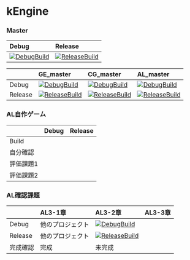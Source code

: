 # kEngine

### Master
|Debug|Release|
|:---|:---|
|[![DebugBuild](https://github.com/keno555552/kEngine/actions/workflows/DebugBuild.yml/badge.svg?branch=master)](https://github.com/keno555552/kEngine/actions/workflows/DebugBuild.yml)|[![ReleaseBuild](https://github.com/keno555552/kEngine/actions/workflows/ReleaseBuild.yml/badge.svg?branch=master)](https://github.com/keno555552/kEngine/actions/workflows/ReleaseBuild.yml)|

||GE_master|CG_master|AL_master|
|:---|:---|:---|:---|
|Debug|[![DebugBuild](https://github.com/keno555552/kEngine/actions/workflows/DebugBuild.yml/badge.svg?branch=GE_master)](https://github.com/keno555552/kEngine/actions/workflows/DebugBuild.yml) |[![DebugBuild](https://github.com/keno555552/kEngine/actions/workflows/DebugBuild.yml/badge.svg?branch=CG_master)](https://github.com/keno555552/kEngine/actions/workflows/DebugBuild.yml)|[![DebugBuild](https://github.com/keno555552/kEngine/actions/workflows/DebugBuild.yml/badge.svg?branch=AL_master)](https://github.com/keno555552/kEngine/actions/workflows/DebugBuild.yml)|
|Release|[![ReleaseBuild](https://github.com/keno555552/kEngine/actions/workflows/ReleaseBuild.yml/badge.svg?branch=GE_master)](https://github.com/keno555552/kEngine/actions/workflows/ReleaseBuild.yml)|[![ReleaseBuild](https://github.com/keno555552/kEngine/actions/workflows/ReleaseBuild.yml/badge.svg?branch=CG_master)](https://github.com/keno555552/kEngine/actions/workflows/ReleaseBuild.yml)|[![ReleaseBuild](https://github.com/keno555552/kEngine/actions/workflows/ReleaseBuild.yml/badge.svg?branch=AL_master)](https://github.com/keno555552/kEngine/actions/workflows/ReleaseBuild.yml)|

### AL自作ゲーム
||Debug|Release|
|:---|:---|:---|
|Build|||
|自分確認|||
|評価課題1|||
|評価課題2|||

### AL確認課題
||AL3-1章|AL3-2章|AL3-3章|
|:---|:---|:---|:---|
|Debug|他のプロジェクト|[![DebugBuild](https://github.com/keno555552/kEngine/actions/workflows/DebugBuild.yml/badge.svg?branch=AL3_02_master)](https://github.com/keno555552/kEngine/actions/workflows/DebugBuild.yml)||
|Release|他のプロジェクト|[![ReleaseBuild](https://github.com/keno555552/kEngine/actions/workflows/ReleaseBuild.yml/badge.svg?branch=AL3_02_master)](https://github.com/keno555552/kEngine/actions/workflows/ReleaseBuild.yml)||
|完成確認|完成|未完成||
